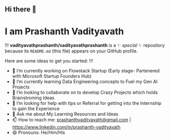 ## Hi there 👋

# I am Prashanth Vadityavath
!!! **vadityavathprashanth/vadityavathprashanth** is a ✨ _special_ ✨ repository because its `README.md` (this file) appears on your GitHub profile.

Here are some ideas to get you started: !!!

- 🔭 I’m currently working on Flowstack Startup (Early stage- Partenered with Microsoft Startup Founders Hub)
- 🌱 I’m currently learning  Data Engineering concepts to Fuel my Gen AI Projects
- 👯 I’m looking to collaborate on to develop Crazy Projects which holds Brainstroming Ideas
- 🤔 I’m looking for help with tips or Referral for getting into the Internship to gain the Experience
- 💬 Ask me about  My Learning Resources and Ideas 
- 📫 How to reach me: prashanthvadityavath@gmail.com | https://www.linkedin.com/in/prashanth-vadityavath
- 😄 Pronouns: He/Him/His


